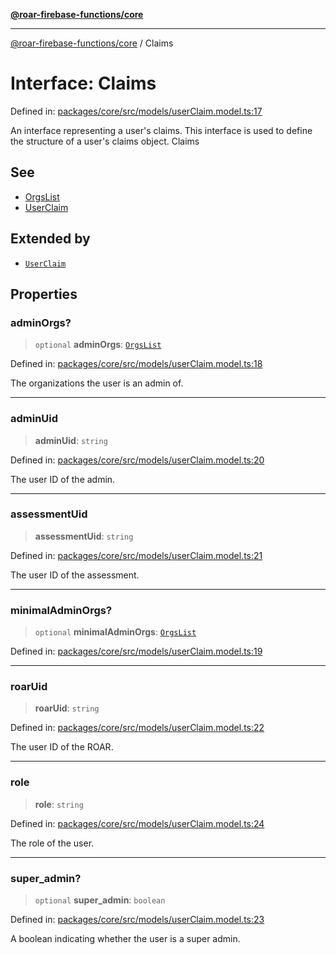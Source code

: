 [**@roar-firebase-functions/core**](../README.md)

***

[@roar-firebase-functions/core](../README.md) / Claims

# Interface: Claims

Defined in: [packages/core/src/models/userClaim.model.ts:17](https://github.com/yeatmanlab/roar-firebase-functions/blob/24ea7b8e0f05ba2fca7d62901c43f15726f15a89/packages/core/src/models/userClaim.model.ts#L17)

An interface representing a user's claims.
This interface is used to define the structure of a user's claims object.
 Claims

## See

 - [OrgsList](OrgsList.md)
 - [UserClaim](UserClaim.md)

## Extended by

- [`UserClaim`](UserClaim.md)

## Properties

### adminOrgs?

> `optional` **adminOrgs**: [`OrgsList`](OrgsList.md)

Defined in: [packages/core/src/models/userClaim.model.ts:18](https://github.com/yeatmanlab/roar-firebase-functions/blob/24ea7b8e0f05ba2fca7d62901c43f15726f15a89/packages/core/src/models/userClaim.model.ts#L18)

The organizations the user is an admin of.

***

### adminUid

> **adminUid**: `string`

Defined in: [packages/core/src/models/userClaim.model.ts:20](https://github.com/yeatmanlab/roar-firebase-functions/blob/24ea7b8e0f05ba2fca7d62901c43f15726f15a89/packages/core/src/models/userClaim.model.ts#L20)

The user ID of the admin.

***

### assessmentUid

> **assessmentUid**: `string`

Defined in: [packages/core/src/models/userClaim.model.ts:21](https://github.com/yeatmanlab/roar-firebase-functions/blob/24ea7b8e0f05ba2fca7d62901c43f15726f15a89/packages/core/src/models/userClaim.model.ts#L21)

The user ID of the assessment.

***

### minimalAdminOrgs?

> `optional` **minimalAdminOrgs**: [`OrgsList`](OrgsList.md)

Defined in: [packages/core/src/models/userClaim.model.ts:19](https://github.com/yeatmanlab/roar-firebase-functions/blob/24ea7b8e0f05ba2fca7d62901c43f15726f15a89/packages/core/src/models/userClaim.model.ts#L19)

***

### roarUid

> **roarUid**: `string`

Defined in: [packages/core/src/models/userClaim.model.ts:22](https://github.com/yeatmanlab/roar-firebase-functions/blob/24ea7b8e0f05ba2fca7d62901c43f15726f15a89/packages/core/src/models/userClaim.model.ts#L22)

The user ID of the ROAR.

***

### role

> **role**: `string`

Defined in: [packages/core/src/models/userClaim.model.ts:24](https://github.com/yeatmanlab/roar-firebase-functions/blob/24ea7b8e0f05ba2fca7d62901c43f15726f15a89/packages/core/src/models/userClaim.model.ts#L24)

The role of the user.

***

### super\_admin?

> `optional` **super\_admin**: `boolean`

Defined in: [packages/core/src/models/userClaim.model.ts:23](https://github.com/yeatmanlab/roar-firebase-functions/blob/24ea7b8e0f05ba2fca7d62901c43f15726f15a89/packages/core/src/models/userClaim.model.ts#L23)

A boolean indicating whether the user is a super admin.
